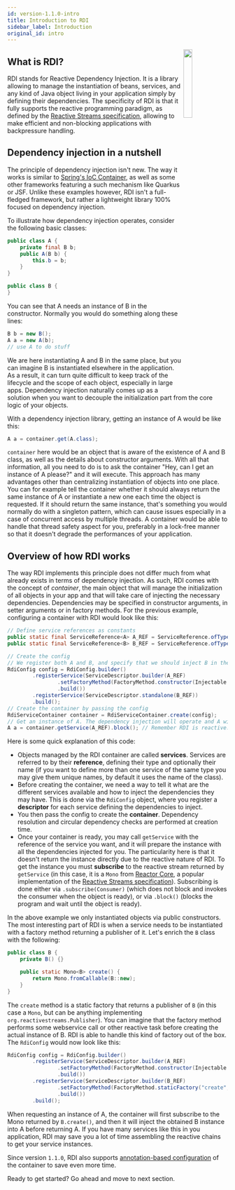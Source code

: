 ```yaml
---
id: version-1.1.0-intro
title: Introduction to RDI
sidebar_label: Introduction
original_id: intro
---
```


<img align="right" src="/rdi/img/logo.png" width=20% />

## What is RDI?

RDI stands for Reactive Dependency Injection. It is a library allowing to manage the instantiation of beans, services, and any kind of Java object living in your application simply by defining their dependencies. The specificity of RDI is that it fully supports the reactive programming paradigm, as defined by the [Reactive Streams specification](https://www.reactive-streams.org/), allowing to make efficient and non-blocking applications with backpressure handling.

## Dependency injection in a nutshell

The principle of dependency injection isn't new. The way it works is similar to [Spring's IoC Container](https://docs.spring.io/spring/docs/current/spring-framework-reference/core.html#beans), as well as some other frameworks featuring a such mechanism like Quarkus or JSF. Unlike these examples however, RDI isn't a full-fledged framework, but rather a lightweight library 100% focused on dependency injection.

To illustrate how dependency injection operates, consider the following basic classes:

```java
public class A {
    private final B b;
    public A(B b) {
        this.b = b;
    }
}

public class B {
}
```

You can see that A needs an instance of B in the constructor. Normally you would do something along these lines:

```java
B b = new B();
A a = new A(b);
// use A to do stuff
```

We are here instantiating A and B in the same place, but you can imagine B is instantiated elsewhere in the application. As a result, it can turn quite difficult to keep track of the lifecycle and the scope of each object, especially in large apps. Dependency injection naturally comes up as a solution when you want to decouple the initialization part from the core logic of your objects.

With a dependency injection library, getting an instance of A would be like this:
```java
A a = container.get(A.class);
```

`container` here would be an object that is aware of the existence of A and B class, as well as the details about constructor arguments. With all that information, all you need to do is to ask the container "Hey, can I get an instance of A please?" and it will execute. This approach has many advantages other than centralizing instantiation of objects into one place. You can for example tell the container whether it should always return the same instance of A or instantiate a new one each time the object is requested. If it should return the same instance, that's something you would normally do with a singleton pattern, which can cause issues especially in a case of concurrent access by multiple threads. A container would be able to handle that thread safety aspect for you, preferably in a lock-free manner so that it doesn't degrade the performances of your application.

## Overview of how RDI works

The way RDI implements this principle does not differ much from what already exists in terms of dependency injection. As such, RDI comes with the concept of *container*, the main object that will manage the initialization of all objects in your app and that will take care of injecting the necessary dependencies. Dependencies may be specified in constructor arguments, in setter arguments or in factory methods. For the previous example, configuring a container with RDI would look like this:

```java
// Define service references as constants
public static final ServiceReference<A> A_REF = ServiceReference.ofType(A.class);
public static final ServiceReference<B> B_REF = ServiceReference.ofType(B.class);

// Create the config
// We register both A and B, and specify that we should inject B in the constructor of A
RdiConfig config = RdiConfig.builder()
        .registerService(ServiceDescriptor.builder(A_REF)
                .setFactoryMethod(FactoryMethod.constructor(Injectable.ref(B_REF)))
                .build())
        .registerService(ServiceDescriptor.standalone(B_REF))
        .build();
// Create the container by passing the config
RdiServiceContainer container = RdiServiceContainer.create(config);
// Get an instance of A. The dependency injection will operate and A will be ready to use!
A a = container.getService(A_REF).block(); // Remember RDI is reactive. Here we block until A is fully created.
```

Here is some quick explanation of this code:
* Objects managed by the RDI container are called **services**. Services are referred to by their **reference**, defining their type and optionally their name (if you want to define more than one service of the same type you may give them unique names, by default it uses the name of the class).
* Before creating the container, we need a way to tell it what are the different services available and how to inject the dependencies they may have. This is done via the `RdiConfig` object, where you register a **descriptor** for each service defining the dependencies to inject.
* You then pass the config to create the **container**. Dependency resolution and circular dependency checks are performed at creation time.
* Once your container is ready, you may call `getService` with the reference of the service you want, and it will prepare the instance with all the dependencies injected for you. The particularity here is that it doesn't return the instance directly due to the reactive nature of RDI. To get the instance you must **subscribe** to the reactive stream returned by `getService` (in this case, it is a `Mono` from [Reactor Core](https://projectreactor.io), a popular implementation of the [Reactive Streams specification](https://www.reactive-streams.org/)). Subscribing is done either via `.subscribe(Consumer)` (which does not block and invokes the consumer when the object is ready), or via `.block()` (blocks the program and wait until the object is ready).

In the above example we only instantiated objects via public constructors. The most interesting part of RDI is when a service needs to be instantiated with a factory method returning a publisher of it. Let's enrich the `B` class with the following:

```java
public class B {
    private B() {}

    public static Mono<B> create() {
        return Mono.fromCallable(B::new);
    }
}
```

The `create` method is a static factory that returns a publisher of `B` (in this case a `Mono`, but can be anything implementing `org.reactivestreams.Publisher`). You can imagine that the factory method performs some webservice call or other reactive task before creating the actual instance of B. RDI is able to handle this kind of factory out of the box. The `RdiConfig` would now look like this:

```java
RdiConfig config = RdiConfig.builder()
        .registerService(ServiceDescriptor.builder(A_REF)
                .setFactoryMethod(FactoryMethod.constructor(Injectable.ref(B_REF)))
                .build())
        .registerService(ServiceDescriptor.builder(B_REF)
                .setFactoryMethod(FactoryMethod.staticFactory("create", Mono.class))
                .build())
        .build();
```

When requesting an instance of A, the container will first subscribe to the Mono returned by `B.create()`, and then it will inject the obtained B instance into A before returning A. If you have many services like this in you application, RDI may save you a lot of time assembling the reactive chains to get your service instances.

Since version `1.1.0`, RDI also supports [annotation-based configuration](annotation-based-configuration.md) of the container to save even more time.

Ready to get started? Go ahead and move to next section.
